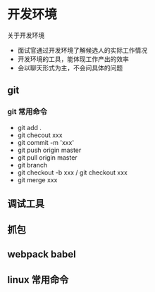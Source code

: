 # 开发环境

关于开发环境

- 面试官通过开发环境了解候选人的实际工作情况
- 开发环境的工具，能体现工作产出的效率
- 会以聊天形式为主，不会问具体的问题

## git

### git 常用命令

- git add .
- git checout xxx
- git commit -m 'xxx'
- git push origin master
- git pull origin master
- git branch
- git checkout -b xxx / git checkout xxx
- git merge xxx

## 调试工具

## 抓包

## webpack babel

## linux 常用命令

